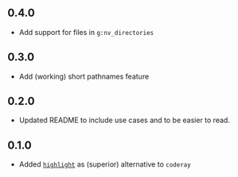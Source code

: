 ## 0.4.0

- Add support for files in `g:nv_directories`

## 0.3.0

- Add (working) short pathnames feature

## 0.2.0

-   Updated README to include use cases and to be easier to read.

## 0.1.0

-   Added
    [`highlight`](http://www.andre-simon.de/doku/highlight/en/highlight.html)
    as (superior) alternative to `coderay`
